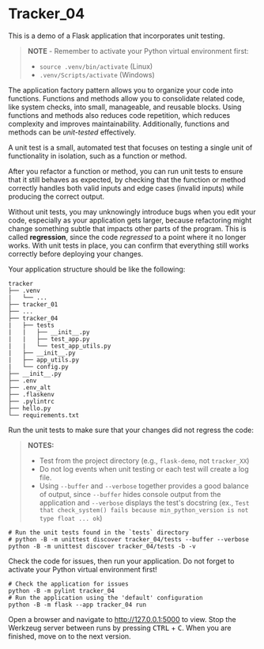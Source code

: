 # Tracker_04

This is a demo of a Flask application that incorporates unit testing.

> **NOTE** - Remember to activate your Python virtual environment first:
>
> - `source .venv/bin/activate` (Linux)
> - `.venv/Scripts/activate` (Windows)

The application factory pattern allows you to organize your code into functions. Functions and methods allow you to consolidate related code, like system checks, into small, manageable, and reusable blocks. Using functions and methods also reduces code repetition, which reduces complexity and improves maintainability. Additionally, functions and methods can be *unit-tested* effectively.

A unit test is a small, automated test that focuses on testing a single unit of functionality in isolation, such as a function or method.

After you refactor a function or method, you can run unit tests to ensure that it still behaves as expected, by checking that the function or method correctly handles both valid inputs and edge cases (invalid inputs) while producing the correct output.

Without unit tests, you may unknowingly introduce bugs when you edit your code, especially as your application gets larger, because refactoring might change something subtle that impacts other parts of the program. This is called **regression**, since the code *regressed* to a point where it no longer works. With unit tests in place, you can confirm that everything still works correctly before deploying your changes.

Your application structure should be like the following:

```text
tracker
├── .venv
|   └── ...
├── tracker_01
├── ...
├── tracker_04
|   ├── tests
|   |   ├── __init__.py
|   |   ├── test_app.py
|   |   └── test_app_utils.py
|   ├── __init__.py
|   ├── app_utils.py
|   └── config.py
├── __init__.py
├── .env
├── .env_alt
├── .flaskenv
├── .pylintrc
├── hello.py
└── requirements.txt
```

Run the unit tests to make sure that your changes did not regress the code:

> **NOTES:**
>
> - Test from the project directory (e.g., `flask-demo`, not `tracker_XX`)
> - Do not log events when unit testing or each test will create a log file.
> - Using `--buffer` and `--verbose` together provides a good balance of output,
>   since `--buffer` hides console output from the application
>   and `--verbose` displays the test's docstring
>   (ex., `Test that check_system() fails because min_python_version is not type float ... ok`)

```shell
# Run the unit tests found in the `tests` directory
# python -B -m unittest discover tracker_04/tests --buffer --verbose
python -B -m unittest discover tracker_04/tests -b -v
```

Check the code for issues, then run your application. Do not forget to activate your Python virtual environment first!

```shell
# Check the application for issues
python -B -m pylint tracker_04
# Run the application using the 'default' configuration
python -B -m flask --app tracker_04 run
```

Open a browser and navigate to <http://127.0.0.1:5000> to view. Stop the Werkzeug server between runs by pressing <kbd>CTRL</kbd> +  <kbd>C</kbd>. When you are finished, move on to the next version.
